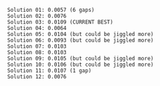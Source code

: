 
    Solution 01: 0.0057 (6 gaps)
    Solution 02: 0.0076
    Solution 03: 0.0109 (CURRENT BEST)
    Solution 04: 0.0064
    Solution 05: 0.0104 (but could be jiggled more)
    Solution 06: 0.0093 (but could be jiggled more)
    Solution 07: 0.0103
    Solution 08: 0.0103
    Solution 09: 0.0105 (but could be jiggled more)
    Solution 10: 0.0106 (but could be jiggled more)
    Solution 11: 0.0107 (1 gap)
    Solution 12: 0.0076
